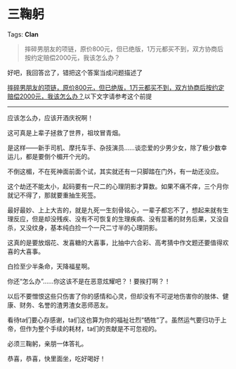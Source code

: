 # 三鞠躬

Tags: **Clan**

> 摔碎男朋友的项链，原价800元，但已绝版，1万元都买不到，双方协商后按约定赔偿2000元，我该怎么办？



好吧，我回答岔了，错把这个答案当成问题描述了

[摔碎男朋友的项链，原价800元，但已绝版，1万元都买不到，双方协商后按约定赔偿2000元，我该怎么办？](https://www.zhihu.com/question/507302083/answer/2395138499?utm_psn=1738773795840860160)以下文字请参考这个前提 



---

应该怎么办，应该开酒庆祝啊！

这可真是上辈子拯救了世界，祖坟冒青烟。

是这样——新手司机、摩托车手、杂技演员……谈恋爱的少男少女，除了极少数幸运儿，都是要倒个楣开个光的。

不倒这楣，不在死神面前面个试，其实就还有一只脚踏在门外，有一劫还没应。

这个劫还不能太小，起码要有一尺二的心理阴影才算数。如果不痛不痒，三个月你就记不得了，那就要重抽生死签。

最好最妙、上上大吉的，就是九死一生刻骨铭心，一辈子都忘不了，想起来就有生理反应，但是却没残疾、没有不可恢复的生理疾病、没有显著的财务后果，又没自杀，又没纹身，基本纯白捡一个一尺二寸半的心理阴影。

这真的是要放烟花、发喜糖的大喜事，比抽中六合彩、高考猜中作文题还要值得欢喜的大喜事。

白捡至少半条命，天降福星啊。

你还“怎么办”……你这该不是在恶意炫耀吧？！要挨打啊？！

  


以后不要憎恨这些只伤害了你的感情和心灵，但却没有不可逆地伤害你的肢体、健康、财务、名誉的渣男渣女恶师恶友。

看待ta们要心存感谢，ta们这也算为你的福祉壮烈“牺牲”了。虽然运气要归功于上帝，但作为整个手续的耗材，ta们的贡献是不可忽视的。

必须三鞠躬，亲朋一体答礼。

恭喜，恭喜，快里面坐，吃好喝好！



